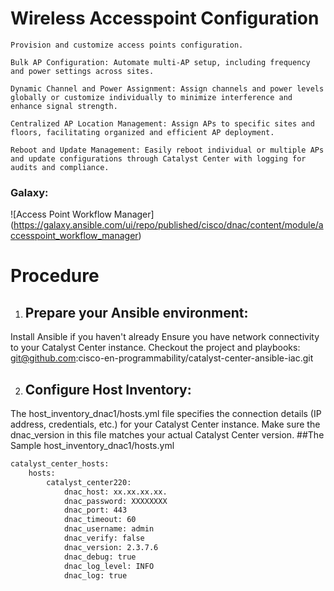 # Wireless Accesspoint Configuration
    Provision and customize access points configuration.​

    Bulk AP Configuration: Automate multi-AP setup, including frequency and power settings across sites.​

    Dynamic Channel and Power Assignment: Assign channels and power levels globally or customize individually to minimize interference and enhance signal strength.​

    Centralized AP Location Management: Assign APs to specific sites and floors, facilitating organized and efficient AP deployment.​

    Reboot and Update Management: Easily reboot individual or multiple APs and update configurations through Catalyst Center with logging for audits and compliance.
### Galaxy: 
![Access Point Workflow Manager]​(https://galaxy.ansible.com/ui/repo/published/cisco/dnac/content/module/accesspoint_workflow_manager)

# Procedure
1. ## Prepare your Ansible environment:

Install Ansible if you haven't already
Ensure you have network connectivity to your Catalyst Center instance.
Checkout the project and playbooks: git@github.com:cisco-en-programmability/catalyst-center-ansible-iac.git

2. ## Configure Host Inventory:

The host_inventory_dnac1/hosts.yml file specifies the connection details (IP address, credentials, etc.) for your Catalyst Center instance.
Make sure the dnac_version in this file matches your actual Catalyst Center version.
##The Sample host_inventory_dnac1/hosts.yml

```bash
catalyst_center_hosts:
    hosts:
        catalyst_center220:
            dnac_host: xx.xx.xx.xx.
            dnac_password: XXXXXXXX
            dnac_port: 443
            dnac_timeout: 60
            dnac_username: admin
            dnac_verify: false
            dnac_version: 2.3.7.6
            dnac_debug: true
            dnac_log_level: INFO
            dnac_log: true
```

